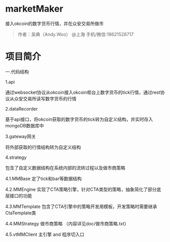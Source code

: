 # marketMaker
接入okcoin的数字货币行情，并在众安交易所做市

> 作者：吴典（Andy.Woo） @上海 手机/微信:18621528717
>



# 项目简介

一.代码结构

1.api

通过websocket协议从okcoin接入okcoin柜台上数字货币的tick行情，通过rest协议从众安交易所读写数字货币的行情

2.dataRecorder

基于api接口，将okcoin获取的数字货币的tick转为自定义结构，并实时存入mongoDB数据库中

3.gateway网关

将外部获取的行情结构转为自定义结构

4.strategy

包含了自定义数据结构在系统内部的流转过程以及做市商策略

4.1.MMBase 定了tick和bar等数据结构

4.2.MMEngine 实现了CTA策略引擎，针对CTA类型的策略，抽象简化了部分底层接口的功能

4.3.MMTemplate 包含了CTA引擎中的策略开发用模板，开发策略时需要继承CtaTemplate类

4.4.MMStrategy 做市商策略 （内容详见doc/做市商策略.txt）

4.5.vtMMClient 主引擎 and 程序切入口


